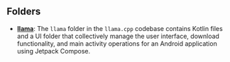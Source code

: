 ## Folders
- **[llama](example/llama.driver.md)**: The `llama` folder in the `llama.cpp` codebase contains Kotlin files and a UI folder that collectively manage the user interface, download functionality, and main activity operations for an Android application using Jetpack Compose.

